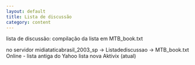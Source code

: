 ```yaml
---
layout: default
title: Lista de discussão
category: content
---
```


lista de discussão: compilação da lista em MTB_book.txt  

no servidor midiataticabrasil_2003_sp -> Listadediscussao -> MTB_book.txt 
Online - lista antiga do Yahoo lista nova Aktivix (atual)
